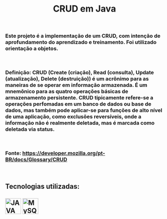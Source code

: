 # <div align="center"> CRUD em Java <div align="center"> 
<br>

### Este projeto é a implementação de um CRUD, com intenção de aprofundamento do aprendizado e treinamento. Foi utilizado orientação a objetos.
<br>

### Definição: CRUD (Create (criação), Read (consulta), Update (atualização), Delete (destruição)) é um acrônimo para as maneiras de se operar em informação armazenada. É um mnemônico para as quatro operações básicas de armazenamento persistente. CRUD tipicamente refere-se a operações perfomadas em um banco de dados ou base de dados, mas também pode aplicar-se para funções de alto nível de uma aplicação, como exclusões reversíveis, onde a informação não é realmente deletada, mas é marcada como deletada via status. 
<br>

### Fonte: https://developer.mozilla.org/pt-BR/docs/Glossary/CRUD
<br>

## Tecnologias utilizadas: <div style="display: inline_block"><br><img align="center" alt="JAVA" height="50" width="50" src="https://cdn.jsdelivr.net/gh/devicons/devicon/icons/java/java-original-wordmark.svg"> <img align="center" alt="MySQL" height="50" width="50" src="https://cdn.jsdelivr.net/gh/devicons/devicon/icons/mysql/mysql-original-wordmark.svg"> 

